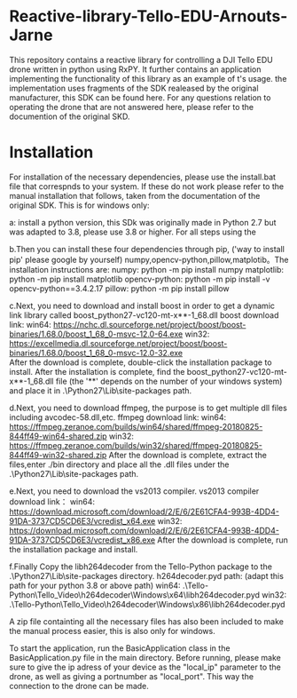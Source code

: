 # Reactive-library-Tello-EDU-Arnouts-Jarne

This repository contains a reactive library for controlling a DJI Tello EDU drone written in python using RxPY. 
It further contains an application implementing the functionality of this library as an example of t's usage. 
the implementation uses fragments of the SDK realeased by the original manufacturer, this SDK can be found here. 
For any questions relation to operating the drone that are not answered here, please refer to the documention of the original SKD.

# Installation
For installation of the necessary dependencies, please use the install.bat file that correspnds to your system. If these do not work please refer to the manual installation that follows, taken from the documentation of the original SDK. This is for windows only:

a: install a python version, this SDk was originally made in Python 2.7 but was adapted to 3.8, please use 3.8 or higher. For all steps using the

b.Then you can install these four dependencies through pip, ('way to install pip' please google by yourself)
   numpy,opencv-python,pillow,matplotib。The installation instructions are:
   numpy:           python -m pip install numpy
   matplotlib:      python -m pip install matplotlib
   opencv-python:   python -m pip install -v opencv-python==3.4.2.17
   pillow:          python -m pip install pillow
   
c.Next, you need to download and install boost in order to get a dynamic link library called boost_python27-vc120-mt-x**-1_68.dll
   boost download link:
   win64: https://nchc.dl.sourceforge.net/project/boost/boost-binaries/1.68.0/boost_1_68_0-msvc-12.0-64.exe 
   win32: https://excellmedia.dl.sourceforge.net/project/boost/boost-binaries/1.68.0/boost_1_68_0-msvc-12.0-32.exe  
   After the download is complete, double-click the installation package to install. After the installation is complete, find the 
   boost_python27-vc120-mt-x**-1_68.dll file (the '**' depends on the number of your windows system) and place it in 
   .\Python27\Lib\site-packages path.
   
d.Next, you need to download ffmpeg, the purpose is to get multiple dll files including avcodec-58.dll,etc.
   ffmpeg download link:
   win64: https://ffmpeg.zeranoe.com/builds/win64/shared/ffmpeg-20180825-844ff49-win64-shared.zip
   win32: https://ffmpeg.zeranoe.com/builds/win32/shared/ffmpeg-20180825-844ff49-win32-shared.zip
   After the download is complete, extract the files,enter ./bin directory and place all the .dll files under the .\Python27\Lib\site-packages path.
   
e.Next, you need to download the vs2013 compiler.
   vs2013 compiler download link：
   win64: https://download.microsoft.com/download/2/E/6/2E61CFA4-993B-4DD4-91DA-3737CD5CD6E3/vcredist_x64.exe
   win32: https://download.microsoft.com/download/2/E/6/2E61CFA4-993B-4DD4-91DA-3737CD5CD6E3/vcredist_x86.exe
   After the download is complete, run the installation package and install.
   
f.Finally Copy the libh264decoder from the Tello-Python package to the .\Python27\Lib\site-packages directory.
   h264decoder.pyd path: (adapt this path for your python 3.8 or above path) 
   win64: .\Tello-Python\Tello_Video\h264decoder\Windows\x64\libh264decoder.pyd
   win32: .\Tello-Python\Tello_Video\h264decoder\Windows\x86\libh264decoder.pyd
   
 A zip file containting all the necessary files has also been included to make the manual process easier, this is also only for windows. 
   
To start the application, run the BasicApplication class in the BasicApplication.py file in the main directory. Before running, please make sure to give the ip adress of your device as the "local_ip" parameter to the drone, as well as giving a portnumber as "local_port". This way the connection to the drone can be made. 
  
